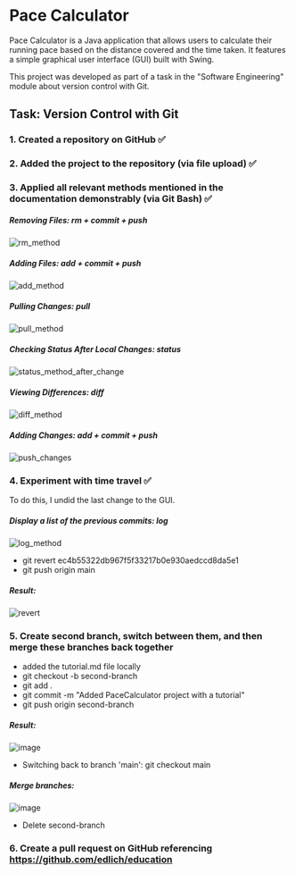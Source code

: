 # Pace Calculator

Pace Calculator is a Java application that allows users to calculate their running pace based on the distance covered and the time taken. It features a simple graphical user interface (GUI) built with Swing.

This project was developed as part of a task in the "Software Engineering" module about version control with Git.

## Task: Version Control with Git

### 1. Created a repository on GitHub ✅

### 2. Added the project to the repository (via file upload) ✅

### 3. Applied all relevant methods mentioned in the documentation demonstrably (via Git Bash) ✅

##### Removing Files: rm + commit + push
![rm_method](https://github.com/jessica-charzynski/PaceCalculator/assets/104297335/7a1343ce-81ef-4aa0-a9b8-e39e56c50d57)

##### Adding Files: add + commit + push
![add_method](https://github.com/jessica-charzynski/PaceCalculator/assets/104297335/4e0dc33d-e567-424a-9320-26413c55ef01)

##### Pulling Changes: pull
![pull_method](https://github.com/jessica-charzynski/PaceCalculator/assets/104297335/2c80e3d1-ae1c-4a5f-8a22-942c03407d4a)

##### Checking Status After Local Changes: status
![status_method_after_change](https://github.com/jessica-charzynski/PaceCalculator/assets/104297335/02e4738b-ed72-46e0-9ffc-799030d54ae8)

##### Viewing Differences: diff
![diff_method](https://github.com/jessica-charzynski/PaceCalculator/assets/104297335/ccc56e01-292d-4637-855c-c6b8d3dd8fa5)

##### Adding Changes: add + commit + push
![push_changes](https://github.com/jessica-charzynski/PaceCalculator/assets/104297335/8667dcd7-2828-4d85-b46e-47be5d87770d)

### 4. Experiment with time travel ✅
To do this, I undid the last change to the GUI.

##### Display a list of the previous commits: log
![log_method](https://github.com/jessica-charzynski/PaceCalculator/assets/104297335/a186c006-5d10-41ef-b390-68c427b45773)
* git revert ec4b55322db967f5f33217b0e930aedccd8da5e1
* git push origin main
##### Result:
![revert](https://github.com/jessica-charzynski/PaceCalculator/assets/104297335/0a154fae-0a1b-40f3-bf60-4972336292c4)

### 5. Create second branch, switch between them, and then merge these branches back together 
* added the tutorial.md file locally 
* git checkout -b second-branch
* git add .
* git commit -m "Added PaceCalculator project with a tutorial"
* git push origin second-branch
##### Result:
![image](https://github.com/jessica-charzynski/PaceCalculator/assets/104297335/2744f25a-e222-41e8-a558-506ea621bed6)
* Switching back to branch 'main': git checkout main
##### Merge branches:
![image](https://github.com/jessica-charzynski/PaceCalculator/assets/104297335/72a4c872-f91c-4403-84ee-c4820cf24bed)
* Delete second-branch

### 6. Create a pull request on GitHub referencing https://github.com/edlich/education



